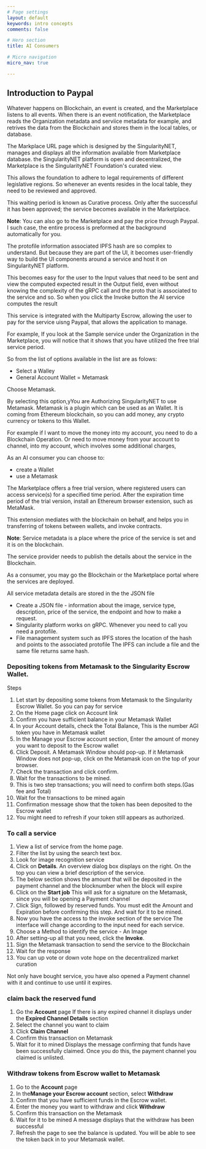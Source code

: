 ```yaml
---
# Page settings
layout: default
keywords: intro concepts
comments: false

# Hero section
title: AI Consumers

# Micro navigation
micro_nav: true

---
```


## Introduction to Paypal

Whatever happens on Blockchain, an event is created, and the Marketplace listens to all events.  When there is an event notification, the Marketplace reads the Organization metadata and serviice metadata for example, and retrives the data from the Blockchain and stores them in the local tables, or database. 

The Markplace URL page which is designed by the SingularityNET, manages and displays all the information available from Marketplace database.
the SingularityNET platform is open and decentralized, the Marketplace is the SingularityNET Foundation's curated view. 

This allows the foundation to adhere to legal requirements of different legislative regions. So whenever an events resides in the local table, they need to be reviewed and approved. 

This waiting period is known as Curative process. Only after the successful it has been approved; the service becomes available in the Marketplace. 

**Note**: You can also go to the Marketplace and pay the price through Paypal. I such case, the entire process is preformed at the background automatically for you.

The protofile  information associated IPFS hash are so complex to understand. But because they are part of the UI, it becomes user-friendly way to build the  UI components around a service and host it on SingularityNET platform. 

This becomes easy for the user to the Input values that need to be sent and view the computed expected result in the Output field, even without knowing the complexity of the gRPC call and the proto that is associated to the service and so.  So when you click the Invoke button the AI service computes the result 

This service is integrated with the Multiparty Escrow, allowing the user to pay for the service uisng Paypal, that allows the  application to manage.

For example, If you look at the Sample service under the Organization in the Marketplace, you will notice that it shows that you have utilized the free trial service period. 

So from the list of options available in the list are as folows:

- Select a Walley
- General Account Wallet 
= Metamask

Choose Metamask.

By selecting this option,yYou are Authorizing SingularityNET to use Metamask. Metamask is a plugin which can be used as an Wallet. It is coming from Ethereum blockchain, so you can add money, any crypto currency or tokens to this Wallet.  

For example if I want to move the money into my account, you need to do a Blockchain Operation. Or need to move money from your account to channel, into my account, which involves some additional charges, 

As an AI consumer you can choose to:
- create a Wallet
- use a Metamask

The Marketplace offers a free trial version, where registered users can access service(s) for a specified time period. After the expiration time period of the trial version, install an Ethereum browser extension, such as MetaMask. 

This extension mediates with the blockchain on behalf, and helps you in transferring of tokens between wallets, and invoke contracts.

**Note**: Service metadata is a place where the price of the service is set and it is on the blockchain.

The service provider needs to publish the details about the service in the Blockchain.

As a consumer, you may go the Blockchain or the Marketplace portal where the services are deployed.

All service metadata details are stored in the the JSON file
- Create a JSON file - information about the image, service type, description, price of the service, the endpoint and how to make a request.
- Singularity platform works on gRPC. Whenever you need to call you need a protofile.
- File management system such as IPFS stores the location of the hash and points to the associated protofile
    The IPFS can include a file and the same file returns same hash. 

### Depositing  tokens from Metamask to the Singularity Escrow Wallet.
Steps
1.	Let start by depositing some tokens from Metamask to the Singularity Escrow Wallet. So you can pay for service
2.	On the Home page click on Account link
3.	Confirm you have sufficient balance in your Metamask Wallet
4.	In your Account details, check the Total Balance, This is the number AGI token you have in Metamask wallet
5.	In the Manage your Escrow account section, Enter the amount of money you want to deposit to the Escrow wallet
6.	Click Deposit. A Metamask Window should pop-up. If it Metamask Window does not pop-up, click on the Metamask icon on the top of your browser.
7.	Check the transaction and click confirm.
8.	Wait for the transactions to be mined.
9.	This is two step transactions; you will need to confirm both steps.(Gas fee and Total)
10.	Wait for the transactions to be mined again
11.	Confirmation message show that the token has been deposited to the Escrow wallet 
12.	You might need to refresh if your token still appears as authorized.

### To  call a service

1.	View a list of service from the home page.
2.	Filter the list by using the search text box.
3.	Look for  image recognition service
4.	Click on **Details**. 
    An overview dialog box displays on the right. On the top you can view a brief description of the service.
5.	The below section shows the amount that will be deposited in the payment channel and the blocknumber when the block will expire
6.	Click on the **Start job**
    This will ask for a signature on the Metamask, since you will be opening a Payment channel
8.	Click Sign, followed by reserved funds. 
    You must edit the Amount and Expiration before confirming this step. And wait for it to be mined.
9.	Now you have the access to the invoke section of the service 
    The interface will change according to the input need for each service.
11.	Choose a Method to identify the service -  An Image
12.	After setting-up all that you need,  click the **Invoke**.
13.	Sign the Metamask transaction to send the service to the Blockchain
14.	Wait for the response
15.	You can up vote or down vote hope on the decentralized market curation

Not only have bought service, you have also opened a Payment channel with it and continue to use until it expires. 

### claim back the reserved fund
1.	Go the **Account** page
    If there is any expired channel it displays under the **Expired Channel Details** section
3.	Select the channel you want to claim
4.	Click **Claim Channel**
5.	Confirm this transaction on Metamask
6.	Wait for it to mined
    Displays the message confirming that funds have been successfully claimed.  Once you do this, the payment channel you claimed is unlisted.

### Withdraw tokens from Escrow wallet to Metamask
1.	Go to the **Account** page
2.	In the**Manage your Escrow account** section, select  **Withdraw**
3.	Confirm that you have sufficient funds in the Escrow wallet.
4.	Enter the money you want to withdraw and click **Withdraw**
5.	Confirm this transaction on the Metamask
6.	Wait for it to be mined
    A message displays that the withdraw has been successful
8.	Refresh the page to see the balance is updated.
    You will be able to see the token back in to your Metamask wallet. 
